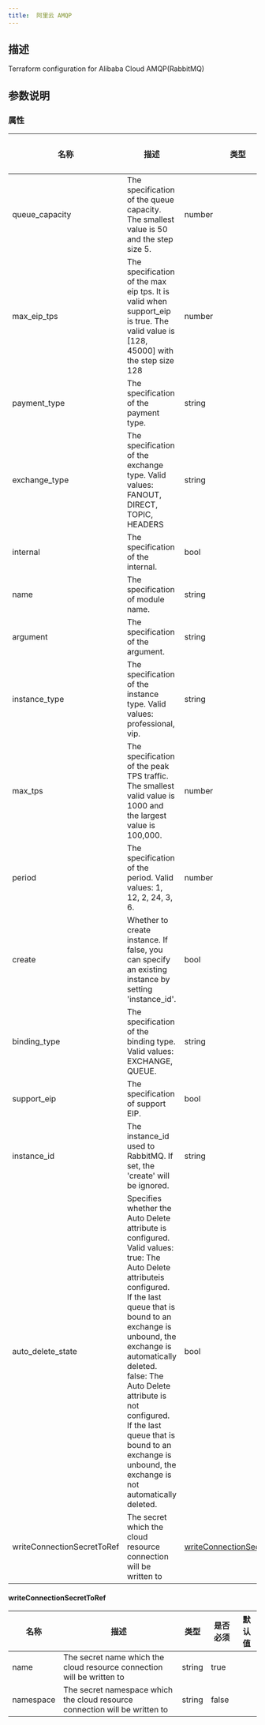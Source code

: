 ```yaml
---
title:  阿里云 AMQP
---
```


## 描述

Terraform configuration for Alibaba Cloud AMQP(RabbitMQ)

## 参数说明


### 属性

 名称 | 描述 | 类型 | 是否必须 | 默认值 
 ------------ | ------------- | ------------- | ------------- | ------------- 
 queue_capacity | The specification of the queue capacity. The smallest value is 50 and the step size 5. | number | false |  
 max_eip_tps | The specification of the max eip tps. It is valid when support_eip is true. The valid value is [128, 45000] with the step size 128 | number | false |  
 payment_type | The specification of the payment type. | string | false |  
 exchange_type | The specification of the exchange type. Valid values: FANOUT, DIRECT, TOPIC, HEADERS | string | false |  
 internal | The specification of the internal. | bool | false |  
 name | The specification of module name. | string | false |  
 argument | The specification of the argument. | string | false |  
 instance_type | The specification of the instance type. Valid values: professional, vip. | string | false |  
 max_tps | The specification of the peak TPS traffic. The smallest valid value is 1000 and the largest value is 100,000. | number | false |  
 period | The specification of the period. Valid values: 1, 12, 2, 24, 3, 6. | number | false |  
 create | Whether to create instance. If false, you can specify an existing instance by setting 'instance_id'. | bool | false |  
 binding_type | The specification of the binding type. Valid values: EXCHANGE, QUEUE. | string | false |  
 support_eip | The specification of support EIP. | bool | false |  
 instance_id | The instance_id used to RabbitMQ. If set, the 'create' will be ignored. | string | false |  
 auto_delete_state | Specifies whether the Auto Delete attribute is configured. Valid values: true: The Auto Delete attributeis configured. If the last queue that is bound to an exchange is unbound, the exchange is automatically deleted. false: The Auto Delete attribute is not configured. If the last queue that is bound to an exchange is unbound, the exchange is not automatically deleted. | bool | false |  
 writeConnectionSecretToRef | The secret which the cloud resource connection will be written to | [writeConnectionSecretToRef](#writeConnectionSecretToRef) | false |  


#### writeConnectionSecretToRef

 名称 | 描述 | 类型 | 是否必须 | 默认值 
 ------------ | ------------- | ------------- | ------------- | ------------- 
 name | The secret name which the cloud resource connection will be written to | string | true |  
 namespace | The secret namespace which the cloud resource connection will be written to | string | false |  
